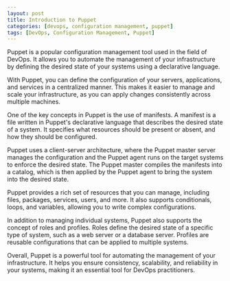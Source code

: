```yaml
---
layout: post
title: Introduction to Puppet
categories: [devops, configuration management, puppet]
tags: [DevOps, Configuration Management, Puppet]
---
```


Puppet is a popular configuration management tool used in the field of DevOps. It allows you to automate the management of your infrastructure by defining the desired state of your systems using a declarative language.

With Puppet, you can define the configuration of your servers, applications, and services in a centralized manner. This makes it easier to manage and scale your infrastructure, as you can apply changes consistently across multiple machines.

One of the key concepts in Puppet is the use of manifests. A manifest is a file written in Puppet's declarative language that describes the desired state of a system. It specifies what resources should be present or absent, and how they should be configured.

Puppet uses a client-server architecture, where the Puppet master server manages the configuration and the Puppet agent runs on the target systems to enforce the desired state. The Puppet master compiles the manifests into a catalog, which is then applied by the Puppet agent to bring the system into the desired state.

Puppet provides a rich set of resources that you can manage, including files, packages, services, users, and more. It also supports conditionals, loops, and variables, allowing you to write complex configurations.

In addition to managing individual systems, Puppet also supports the concept of roles and profiles. Roles define the desired state of a specific type of system, such as a web server or a database server. Profiles are reusable configurations that can be applied to multiple systems.

Overall, Puppet is a powerful tool for automating the management of your infrastructure. It helps you ensure consistency, scalability, and reliability in your systems, making it an essential tool for DevOps practitioners.